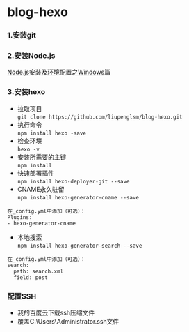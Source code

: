 # blog-hexo
### 1.安装git
### 2.安装Node.js
[Node.js安装及环境配置之Windows篇](https://www.jianshu.com/p/03a76b2e7e00 )
### 3.安装hexo
- 拉取项目  
```git clone https://github.com/liupenglsm/blog-hexo.git```
- 执行命令  
```npm install hexo -save```
- 检查环境  
```hexo -v```
- 安装所需要的主键  
```npm install```  
- 快速部署插件  
```npm install hexo-deployer-git --save```  
- CNAME永久驻留  
```npm install hexo-generator-cname --save```  
```
在_config.yml中添加（可选）：
Plugins:
- hexo-generator-cname
```
- 本地搜索  
```npm install hexo-generator-search --save```
```
在_config.yml中添加（可选）：
search:
  path: search.xml
  field: post
```
### 配置SSH
- 我的百度云下载ssh压缩文件
- 覆盖C:\Users\Administrator\.ssh文件
